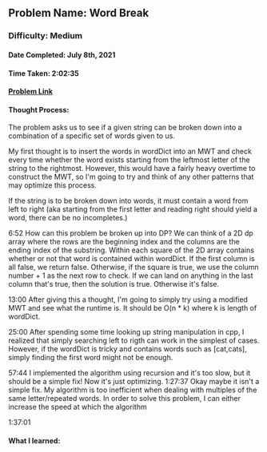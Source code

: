 ## Problem Name: Word Break
### Difficulty: Medium
#### Date Completed: July 8th, 2021
#### Time Taken: 2:02:35
#### [Problem Link](https://leetcode.com/problems/word-break/)

#### Thought Process:
The problem asks us to see if a given string can be broken down into a combination of a specific set of words given to us. 

My first thought is to insert the words in wordDict into an MWT and check every time whether the word exists starting from the leftmost letter of the string to the rightmost.
However, this would have a fairly heavy overtime to construct the MWT, so I'm going to try and think of any other patterns that may optimize this process.

If the string is to be broken down into words, it must contain a word from left to right (aka starting from the first letter and reading right should yield a word, 
there can be no incompletes.)

6:52 How can this problem be broken up into DP?
We can think of a 2D dp array where the rows are the beginning index and the columns are the ending index of the substring. Within each square of the 2D array contains whether or
not that word is contained within wordDict. If the first column is all false, we return false. Otherwise, if the square is true, we use the column number + 1 as the next row to
check. If we can land on anything in the last column that's true, then the solution is true. Otherwise it's false.

13:00 After giving this a thought, I'm going to simply try using a modified MWT and see what the runtime is. It should be O(n * k) where k is length of wordDict.

25:00 After spending some time looking up string manipulation in cpp, I realized that simply searching left to rigth can work in the simplest of cases. However, if the wordDict is
tricky and contains words such as \[cat,cats\], simply finding the first word might not be enough.

57:44 I implemented the algorithm using recursion and it's too slow, but it should be a simple fix! Now it's just optimizing.
1:27:37 Okay maybe it isn't a simple fix. My algorithm is too inefficient when dealing with multiples of the same letter/repeated words. In order to solve this problem, I can 
either increase the speed at which the algorithm 

1:37:01 
#### What I learned:
